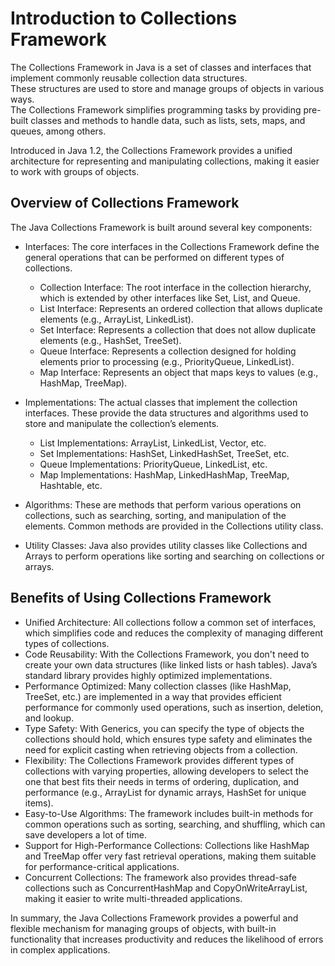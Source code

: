 
# Introduction to Collections Framework

The Collections Framework in Java is a set of classes and interfaces that implement commonly reusable collection data structures.  
These structures are used to store and manage groups of objects in various ways.   
The Collections Framework simplifies programming tasks by providing pre-built classes and methods to handle data, such as lists, sets, maps, and queues, among others.

Introduced in Java 1.2, the Collections Framework provides a unified architecture for representing and manipulating collections, making it easier to work with groups of objects.


## Overview of Collections Framework
The Java Collections Framework is built around several key components:

- Interfaces: The core interfaces in the Collections Framework define the general operations that can be performed on different types of collections.
  - Collection Interface: The root interface in the collection hierarchy, which is extended by other interfaces like Set, List, and Queue.
  - List Interface: Represents an ordered collection that allows duplicate elements (e.g., ArrayList, LinkedList).
  - Set Interface: Represents a collection that does not allow duplicate elements (e.g., HashSet, TreeSet).
  - Queue Interface: Represents a collection designed for holding elements prior to processing (e.g., PriorityQueue, LinkedList).
  - Map Interface: Represents an object that maps keys to values (e.g., HashMap, TreeMap).

- Implementations: The actual classes that implement the collection interfaces. These provide the data structures and algorithms used to store and manipulate the collection’s elements.
  - List Implementations: ArrayList, LinkedList, Vector, etc.
  - Set Implementations: HashSet, LinkedHashSet, TreeSet, etc.
  - Queue Implementations: PriorityQueue, LinkedList, etc.
  - Map Implementations: HashMap, LinkedHashMap, TreeMap, Hashtable, etc.

- Algorithms: These are methods that perform various operations on collections, such as searching, sorting, and manipulation of the elements. Common methods are provided in the Collections utility class.
- Utility Classes: Java also provides utility classes like Collections and Arrays to perform operations like sorting and searching on collections or arrays.


## Benefits of Using Collections Framework
- Unified Architecture: All collections follow a common set of interfaces, which simplifies code and reduces the complexity of managing different types of collections.
- Code Reusability: With the Collections Framework, you don't need to create your own data structures (like linked lists or hash tables). Java’s standard library provides highly optimized implementations.
- Performance Optimized: Many collection classes (like HashMap, TreeSet, etc.) are implemented in a way that provides efficient performance for commonly used operations, such as insertion, deletion, and lookup.
- Type Safety: With Generics, you can specify the type of objects the collections should hold, which ensures type safety and eliminates the need for explicit casting when retrieving objects from a collection.
- Flexibility: The Collections Framework provides different types of collections with varying properties, allowing developers to select the one that best fits their needs in terms of ordering, duplication, and performance (e.g., ArrayList for dynamic arrays, HashSet for unique items).
- Easy-to-Use Algorithms: The framework includes built-in methods for common operations such as sorting, searching, and shuffling, which can save developers a lot of time.
- Support for High-Performance Collections: Collections like HashMap and TreeMap offer very fast retrieval operations, making them suitable for performance-critical applications.
- Concurrent Collections: The framework also provides thread-safe collections such as ConcurrentHashMap and CopyOnWriteArrayList, making it easier to write multi-threaded applications.

In summary, the Java Collections Framework provides a powerful and flexible mechanism for managing groups of objects, with built-in functionality that increases productivity and reduces the likelihood of errors in complex applications.



































